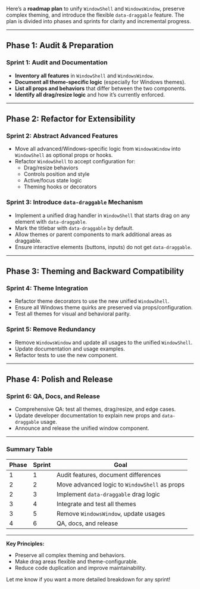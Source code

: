 Here’s a **roadmap plan** to unify `WindowShell` and `WindowsWindow`, preserve complex theming, and introduce the flexible `data-draggable` feature. The plan is divided into phases and sprints for clarity and incremental progress.

---

## **Phase 1: Audit & Preparation**

### **Sprint 1: Audit and Documentation**
- **Inventory all features** in `WindowShell` and `WindowsWindow`.
- **Document all theme-specific logic** (especially for Windows themes).
- **List all props and behaviors** that differ between the two components.
- **Identify all drag/resize logic** and how it’s currently enforced.

---

## **Phase 2: Refactor for Extensibility**

### **Sprint 2: Abstract Advanced Features**
- Move all advanced/Windows-specific logic from `WindowsWindow` into `WindowShell` as optional props or hooks.
- Refactor `WindowShell` to accept configuration for:
  - Drag/resize behaviors
  - Controls position and style
  - Active/focus state logic
  - Theming hooks or decorators

### **Sprint 3: Introduce `data-draggable` Mechanism**
- Implement a unified drag handler in `WindowShell` that starts drag on any element with `data-draggable`.
- Mark the titlebar with `data-draggable` by default.
- Allow themes or parent components to mark additional areas as draggable.
- Ensure interactive elements (buttons, inputs) do not get `data-draggable`.

---

## **Phase 3: Theming and Backward Compatibility**

### **Sprint 4: Theme Integration**
- Refactor theme decorators to use the new unified `WindowShell`.
- Ensure all Windows theme quirks are preserved via props/configuration.
- Test all themes for visual and behavioral parity.

### **Sprint 5: Remove Redundancy**
- Remove `WindowsWindow` and update all usages to the unified `WindowShell`.
- Update documentation and usage examples.
- Refactor tests to use the new component.

---

## **Phase 4: Polish and Release**

### **Sprint 6: QA, Docs, and Release**
- Comprehensive QA: test all themes, drag/resize, and edge cases.
- Update developer documentation to explain new props and `data-draggable` usage.
- Announce and release the unified window component.

---

### **Summary Table**

| Phase | Sprint | Goal |
|-------|--------|------|
| 1     | 1      | Audit features, document differences |
| 2     | 2      | Move advanced logic to `WindowShell` as props |
| 2     | 3      | Implement `data-draggable` drag logic |
| 3     | 4      | Integrate and test all themes |
| 3     | 5      | Remove `WindowsWindow`, update usages |
| 4     | 6      | QA, docs, and release |

---

**Key Principles:**  
- Preserve all complex theming and behaviors.
- Make drag areas flexible and theme-configurable.
- Reduce code duplication and improve maintainability.

Let me know if you want a more detailed breakdown for any sprint!